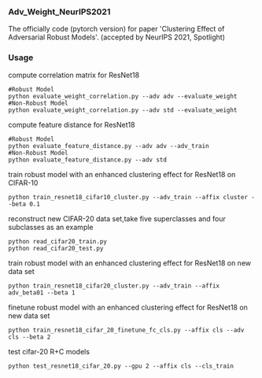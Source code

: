 ### Adv_Weight_NeurIPS2021
The officially code (pytorch version) for paper 'Clustering Effect of Adversarial Robust Models'. (accepted by NeurIPS 2021, Spotlight)
### Usage

compute correlation matrix for ResNet18 
```
#Robust Model
python evaluate_weight_correlation.py --adv adv --evaluate_weight
#Non-Robust Model
python evaluate_weight_correlation.py --adv std --evaluate_weight
```

compute feature distance  for ResNet18
```
#Robust Model
python evaluate_feature_distance.py --adv adv --adv_train
#Non-Robust Model
python evaluate_feature_distance.py --adv std
```

train robust model with an enhanced clustering effect for ResNet18 on CIFAR-10
```
python train_resnet18_cifar10_cluster.py --adv_train --affix cluster --beta 0.1
```

reconstruct new CIFAR-20 data set,take five superclasses and four subclasses as an example 
```
python read_cifar20_train.py
python read_cifar20_test.py
```

train robust model with an enhanced clustering effect for ResNet18 on new data set
```
python train_resnet18_cifar20_cluster.py --adv_train --affix adv_beta01 --beta 1
```

finetune robust model with an enhanced clustering effect for ResNet18 on new data set
```
python train_resnet18_cifar_20_finetune_fc_cls.py --affix cls --adv cls --beta 2
```

test cifar-20 R+C models
```
python test_resnet18_cifar_20.py --gpu 2 --affix cls --cls_train
```
